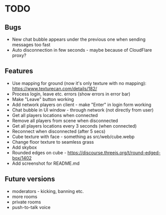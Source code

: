 # TODO

## Bugs

- New chat bubble appears under the previous one when sending messages too fast
- Auto disconnection in few seconds - maybe because of CloudFlare proxy?

## Features

- Use mapping for ground (now it's only texture with no mapping): https://www.texturecan.com/details/182/
- Process login, leave etc. errors (show errors in error bar)
- Make "Leave" button working
- Add network players on client - make "Enter" in login form working
- Chat bubble in UI window - through network (not directly from user)
- Get all players locations when connected
- Remove all players from scene when disconnected
- Get all players locations every 3 seconds (when connected)
- Reconnect when disconnected (after 5 secs)
- Cube texture with face - something as src/web/cube.webp
- Change floor texture to seamless grass
- Add skybox
- Rounded edges on cube - https://discourse.threejs.org/t/round-edged-box/1402
- Add screenshot for README.md

## Future versions

- moderators - kicking, banning etc.
- more rooms
- private rooms
- push-to-talk voice
